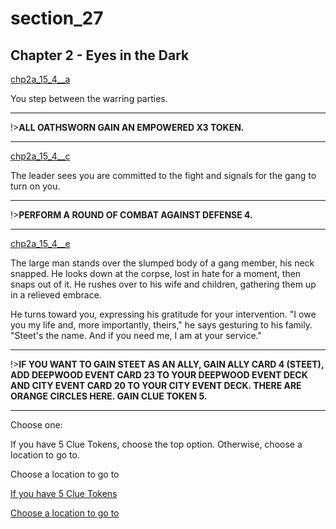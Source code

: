 
# section_27

## Chapter 2 - Eyes in the Dark

[chp2a_15_4__a](../../decomp/app/src/main/res/raw/chp2a_15_4__a.mp3 ':include :type=audio')

You step between the warring parties.

---

!>**ALL OATHSWORN GAIN AN EMPOWERED X3 TOKEN.** 

---

[chp2a_15_4__c](../../decomp/app/src/main/res/raw/chp2a_15_4__c.mp3 ':include :type=audio')

The leader sees you are committed to the fight and signals for the gang to turn on you.

---

!>**PERFORM A ROUND OF COMBAT AGAINST DEFENSE 4.** 

---

[chp2a_15_4__e](../../decomp/app/src/main/res/raw/chp2a_15_4__e.mp3 ':include :type=audio')

The large man stands over the slumped body of a gang member, his neck snapped. He looks down at the corpse, lost in hate for a moment, then snaps out of it. He rushes over to his wife and children, gathering them up in a relieved embrace.

He turns toward you, expressing his gratitude for your intervention. "I owe you my life and, more importantly, theirs," he says gesturing to his family. "Steet's the name. And if you need me, I am at your service."

---

!>**IF YOU WANT TO GAIN STEET AS AN ALLY, GAIN ALLY CARD 4 (STEET), ADD DEEPWOOD EVENT CARD 23 TO YOUR DEEPWOOD EVENT DECK AND CITY EVENT CARD 20 TO YOUR CITY EVENT DECK.  THERE ARE ORANGE CIRCLES HERE.  GAIN CLUE TOKEN 5.** 

---


Choose one:

If you have 5 Clue Tokens, choose the top option. Otherwise, choose a location to go to.

Choose a location to go to

[If you have 5 Clue Tokens](output/chapter2/section_34.md)

[Choose a location to go to](output/chapter2/section_99.md)


